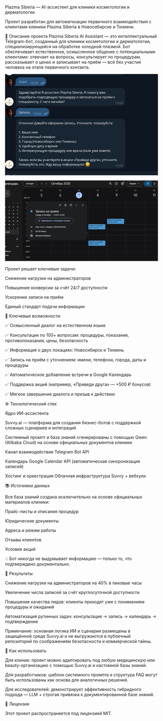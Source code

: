 Plazma Siberia — AI-ассистент для клиники косметологии и дерматологии

Проект разработан для автоматизации первичного взаимодействия с клиентами клиники Plazma Siberia в Новосибирске и Тюмени.

📌 Описание проекта
Plazma Siberia AI Assistant — это интеллектуальный Telegram-бот, созданный для клиники косметологии и дерматологии, специализирующейся на обработке холодной плазмой. Бот обеспечивает естественное, осмысленное общение с потенциальными клиентами: отвечает на вопросы, консультирует по процедурам, рассказывает о ценах и записывает на приём — всё без участия человека на этапе первичного контакта.

![Телеграм-бот](https://github.com/ignitione1/ai_assistant_Plazma/blob/main/%D1%82%D0%B5%D0%BB.jpg?raw=true)

![Google Calendar](https://github.com/ignitione1/ai_assistant_Plazma/blob/main/%D0%BA%D0%B0%D0%BB%D0%B5%D0%BD%D0%B4%D0%B0%D1%80%D1%8C.jpg?raw=true)

Проект решает ключевые задачи:

Снижение нагрузки на администраторов

Повышение конверсии за счёт 24/7 доступности

Ускорение записи на приём

Единый стандарт подачи информации

🧠 Ключевые возможности

✅ Осмысленный диалог на естественном языке

✅ Консультации по 100+ вопросам: процедуры, показания, противопоказания, цены, безопасность

✅ Информация о двух локациях: Новосибирск и Тюмень

✅ Запись на приём с уточнением: имени, телефона, города, даты и процедуры

✅ Автоматическое добавление встречи в Google Календарь

✅ Поддержка акций (например, «Приведи друга» — +500 ₽ бонусов)

✅ Мягкое завершение диалога и призыв к действию

⚙️ Технологический стек

Ядро ИИ-ассистента

Suvvy.ai — платформа для создания бизнес-ботов с поддержкой сложных сценариев и интеграций

Системный промпт и база знаний сгенерированы с помощью Qwen (Alibaba Cloud) на основе официальных документов клиники

Канал взаимодействия Telegram Bot API

Календарь Google Calendar API (автоматическая синхронизация записей)

Хостинг и оркестрация Облачная инфраструктура Suvvy + вебхуки

📚 Источники данных

Вся база знаний создана исключительно на основе официальных материалов клиники:

Прайс-листы и описания процедур

Юридические документы 

Адреса и режим работы

Отзывы клиентов

Условия акций

💡 Бот никогда не выдумывает информацию — только то, что подтверждено документально. 

🎯 Результаты

Снижение нагрузки на администраторов на 40% в пиковые часы

Увеличение числа записей за счёт круглосуточной доступности

Повышение качества лидов: клиенты приходят уже с пониманием процедуры и ожиданий

Автоматизация рутинных задач: консультация → запись → календарь → подтверждение

Примечание: основная логика ИИ и сценарии размещены в защищённой среде Suvvy.ai и не выгружаются в публичный репозиторий по соображениям безопасности и коммерческой тайны. 

🤝 Как использовать

Для клиник: проект можно адаптировать под любую медицинскую или beauty-организацию с помощью Suvvy.ai и кастомной базы знаний.

Для разработчиков: шаблон системного промпта и структура FAQ могут быть использованы как основа для аналогичных решений.

Для исследователей: демонстрирует эффективность гибридного подхода — LLM + строгая привязка к документированной базе знаний.

📄 Лицензия

Этот проект распространяется под лицензией MIT.
